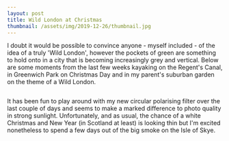 ```yaml
---
layout: post
title: Wild London at Christmas
thumbnail: /assets/img/2019-12-26/thumbnail.jpg
---
```

I doubt it would be possible to convince anyone - myself included - of the idea of a truly 'Wild London', however the pockets of green are something to hold onto in a city that is becoming increasingly grey and vertical.  Below are some moments from the last few weeks kayaking on the Regent's Canal, in Greenwich Park on Christmas Day and in my parent's suburban garden on the theme of a Wild London.

<div class="uk-grid uk-child-width-1-2 uk-grid-small" uk-grid="masonry: true">
  <div>
    <img data-src="/assets/img/2019-12-26/kayak-regents-canal.jpg" alt-text="Kayaking on Regents Canal" uk-img/>
  </div>
  <div>
    <img data-src="/assets/img/2019-12-26/kayak-regents-canal-2.jpg" alt-text="Kayaking on Regents Canal" uk-img/>
  </div>
  <div>
    <img data-src="/assets/img/2019-12-26/thumbnail-big.jpg" alt-text="Winter light through the branches in Greenwich Park" uk-img/>
  </div>
  <div>
    <img data-src="/assets/img/2019-12-26/vanbrugh-castle.jpg" alt-text="Vanbrugh Castle" uk-img/>
  </div>
  <div>
    <img data-src="/assets/img/2019-12-26/parakeet-in-tree.jpg" alt-text="Greenwich Park Parakeet" uk-img/>
  </div>
  <div>
    <img data-src="/assets/img/2019-12-26/parakeet-on-branch.jpg" alt-text="Greenwich Park Parakeet" uk-img/>
  </div>
  <div>
    <img data-src="/assets/img/2019-12-26/heron-garden.jpg" alt-text="Surprise Heron Visit" uk-img/>
  </div>
</div>

It has been fun to play around with my new circular polarising filter over the last couple of days and seems to make a marked difference to photo quality in strong sunlight.  Unfortunately, and as usual, the chance of a white Christmas and New Year (in Scotland at least) is looking thin but I'm excited nonetheless to spend a few days out of the big smoke on the Isle of Skye.
